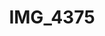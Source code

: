 ---
pid: '141'
layout: photos
title: IMG_4375
filename: IMG_4375.jpg
caption: musician muses print
permalink: "/photos/141.html"
---